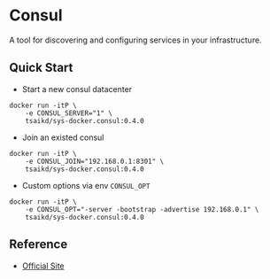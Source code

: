 Consul
======

A tool for discovering and configuring services in your infrastructure.

## Quick Start

* Start a new consul datacenter
```
docker run -itP \
	-e CONSUL_SERVER="1" \
	tsaikd/sys-docker.consul:0.4.0
```

* Join an existed consul
```
docker run -itP \
	-e CONSUL_JOIN="192.168.0.1:8301" \
	tsaikd/sys-docker.consul:0.4.0
```

* Custom options via env `CONSUL_OPT`
```
docker run -itP \
	-e CONSUL_OPT="-server -bootstrap -advertise 192.168.0.1" \
	tsaikd/sys-docker.consul:0.4.0
```

## Reference

* [Official Site](http://www.consul.io/)


